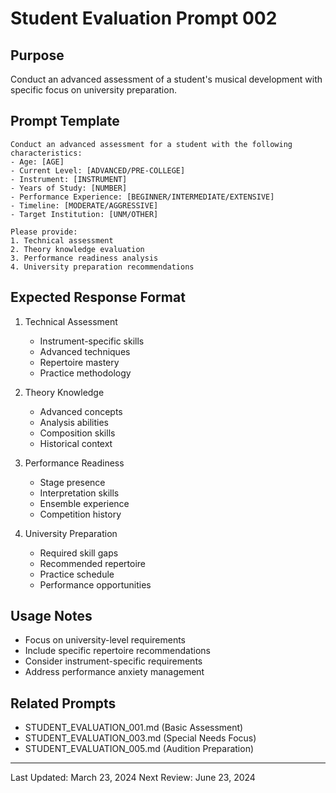 # Student Evaluation Prompt 002

## Purpose
Conduct an advanced assessment of a student's musical development with specific focus on university preparation.

## Prompt Template
```
Conduct an advanced assessment for a student with the following characteristics:
- Age: [AGE]
- Current Level: [ADVANCED/PRE-COLLEGE]
- Instrument: [INSTRUMENT]
- Years of Study: [NUMBER]
- Performance Experience: [BEGINNER/INTERMEDIATE/EXTENSIVE]
- Timeline: [MODERATE/AGGRESSIVE]
- Target Institution: [UNM/OTHER]

Please provide:
1. Technical assessment
2. Theory knowledge evaluation
3. Performance readiness analysis
4. University preparation recommendations
```

## Expected Response Format
1. Technical Assessment
   - Instrument-specific skills
   - Advanced techniques
   - Repertoire mastery
   - Practice methodology

2. Theory Knowledge
   - Advanced concepts
   - Analysis abilities
   - Composition skills
   - Historical context

3. Performance Readiness
   - Stage presence
   - Interpretation skills
   - Ensemble experience
   - Competition history

4. University Preparation
   - Required skill gaps
   - Recommended repertoire
   - Practice schedule
   - Performance opportunities

## Usage Notes
- Focus on university-level requirements
- Include specific repertoire recommendations
- Consider instrument-specific requirements
- Address performance anxiety management

## Related Prompts
- STUDENT_EVALUATION_001.md (Basic Assessment)
- STUDENT_EVALUATION_003.md (Special Needs Focus)
- STUDENT_EVALUATION_005.md (Audition Preparation)

---
Last Updated: March 23, 2024
Next Review: June 23, 2024 